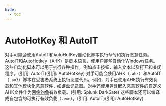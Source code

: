 ```yaml
---
hide:
  - toc
---
```


# AutoHotKey 和 AutoIT

对手可能会使用AutoIT和AutoHotKey自动化脚本执行命令和执行恶意任务。AutoIT和AutoHotkey（AHK）是脚本语言，使用户能够自动化Windows任务。这些自动化脚本可以用于执行各种操作，例如点击按钮、输入文本以及打开和关闭程序。(引用: AutoIT)(引用: AutoHotKey)  对手可能会使用AHK（`.ahk`）和AutoIT（`.au3`）脚本在受害者系统上执行恶意代码。例如，对手已使用AHK执行有效负载和其他模块化恶意软件，如键盘记录器。对手还使用包含嵌入恶意软件的自定义AHK文件作为[网络钓鱼](https://attack.mitre.org/techniques/T1566)有效负载。(引用: Splunk DarkGate)  这些脚本还可以编译成自包含的可执行有效负载（`.exe`）。(引用: AutoIT)(引用: AutoHotKey)
